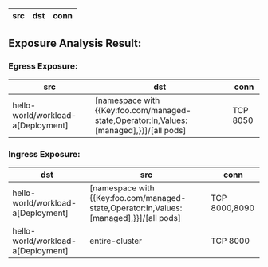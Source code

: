 | src | dst | conn |
|-----|-----|------|
## Exposure Analysis Result:
### Egress Exposure:
| src | dst | conn |
|-----|-----|------|
| hello-world/workload-a[Deployment] | [namespace with {{Key:foo.com/managed-state,Operator:In,Values:[managed],}}]/[all pods] | TCP 8050 |

### Ingress Exposure:
| dst | src | conn |
|-----|-----|------|
| hello-world/workload-a[Deployment] | [namespace with {{Key:foo.com/managed-state,Operator:In,Values:[managed],}}]/[all pods] | TCP 8000,8090 |
| hello-world/workload-a[Deployment] | entire-cluster | TCP 8000 |
